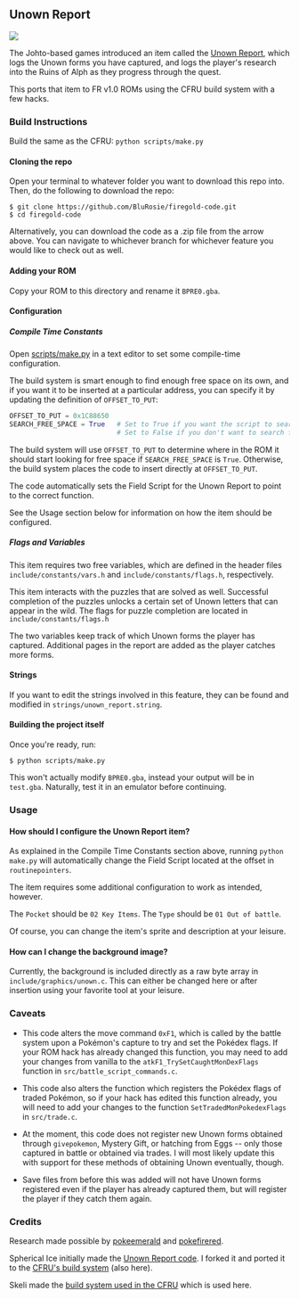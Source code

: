 ## Unown Report

![](/bpre-unown-report.gif)

The Johto-based games introduced an item called the [Unown Report](https://bulbapedia.bulbagarden.net/wiki/Unown_Report), which logs the Unown forms you have captured, and logs the player's research into the Ruins of Alph as they progress through the quest.

This ports that item to FR v1.0 ROMs using the CFRU build system with a few hacks.

### Build Instructions

Build the same as the CFRU:  `python scripts/make.py`

#### Cloning the repo

Open your terminal to whatever folder you want to download this repo into. Then, do the following to download the repo:

```shell
$ git clone https://github.com/BluRosie/firegold-code.git
$ cd firegold-code
```

Alternatively, you can download the code as a .zip file from the arrow above.  You can navigate to whichever branch for whichever feature you would like to check out as well.

#### Adding your ROM

Copy your ROM to this directory and rename it `BPRE0.gba`.

#### Configuration

##### Compile Time Constants

Open [scripts/make.py](https://github.com/BluRosie/firegold-code/blob/template/scripts/make.py#L12) in a text editor to set some compile-time configuration.

The build system is smart enough to find enough free space on its own, and if you want it to be inserted at a particular address, you can specify it by updating the definition of `OFFSET_TO_PUT`:

```python
OFFSET_TO_PUT = 0x1C88650
SEARCH_FREE_SPACE = True   # Set to True if you want the script to search for free space
                           # Set to False if you don't want to search for free space as you for example update the engine
```

The build system will use `OFFSET_TO_PUT` to determine where in the ROM it should start looking for free space if `SEARCH_FREE_SPACE` is `True`.  Otherwise, the build system places the code to insert directly at `OFFSET_TO_PUT`.

The code automatically sets the Field Script for the Unown Report to point to the correct function.

See the Usage section below for information on how the item should be configured.

##### Flags and Variables

This item requires two free variables, which are defined in the header files `include/constants/vars.h` and `include/constants/flags.h`, respectively.

This item interacts with the puzzles that are solved as well.  Successful completion of the puzzles unlocks a certain set of Unown letters that can appear in the wild.  The flags for puzzle completion are located in `include/constants/flags.h`

The two variables keep track of which Unown forms the player has captured.  Additional pages in the report are added as the player catches more forms.

#### Strings

If you want to edit the strings involved in this feature, they can be found and modified in `strings/unown_report.string`.

#### Building the project itself

Once you're ready, run:

```shell
$ python scripts/make.py
```

This won't actually modify `BPRE0.gba`, instead your output will be in `test.gba`. Naturally, test it in an emulator before continuing.

### Usage

#### How should I configure the Unown Report item?

As explained in the Compile Time Constants section above, running `python make.py` will automatically change the Field Script located at the offset in `routinepointers`.

The item requires some additional configuration to work as intended, however.

The `Pocket` should be `02 Key Items`. The `Type` should be `01 Out of battle`.

Of course, you can change the item's sprite and description at your leisure.

#### How can I change the background image?

Currently, the background is included directly as a raw byte array in `include/graphics/unown.c`.  This can either be changed here or after insertion using your favorite tool at your leisure.

### Caveats

* This code alters the move command `0xF1`, which is called by the battle system upon a Pokémon's capture to try and set the Pokédex flags. If your ROM hack has already changed this function, you may need to add your changes from vanilla to the `atkF1_TrySetCaughtMonDexFlags` function in `src/battle_script_commands.c`.

* This code also alters the function which registers the Pokédex flags of traded Pokémon, so if your hack has edited this function already, you will need to add your changes to the function `SetTradedMonPokedexFlags` in `src/trade.c`.

* At the moment, this code does not register new Unown forms obtained through `givepokemon`, Mystery Gift, or hatching from Eggs -- only those captured in battle or obtained via trades. I will most likely update this with support for these methods of obtaining Unown eventually, though.

* Save files from before this was added will not have Unown forms registered even if the player has already captured them, but will register the player if they catch them again.

### Credits

Research made possible by [pokeemerald](https://github.com/pret/pokeemerald) and [pokefirered](https://github.com/pret/pokefirered).

Spherical Ice initially made the [Unown Report code](https://github.com/sphericalice/bpre-unown-report).  I forked it and ported it to the [CFRU's build system](https://github.com/BluRosie/bpre-unown-report) (also here).

Skeli made the [build system used in the CFRU](https://github.com/Skeli789/Complete-Fire-Red-Upgrade) which is used here.
